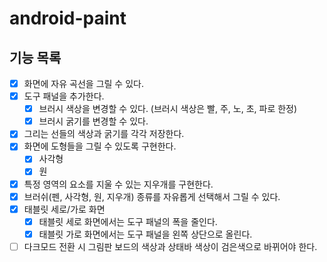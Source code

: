 # android-paint

## 기능 목록
- [x] 화면에 자유 곡선을 그릴 수 있다.
- [x] 도구 패널을 추가한다.
  - [x] 브러시 색상을 변경할 수 있다. (브러시 색상은 빨, 주, 노, 초, 파로 한정)
  - [x] 브러시 굵기를 변경할 수 있다.
- [x] 그리는 선들의 색상과 굵기를 각각 저장한다.
- [x] 화면에 도형들을 그릴 수 있도록 구현한다.
  - [x] 사각형
  - [x] 원
- [x] 특정 영역의 요소를 지울 수 있는 지우개를 구현한다.
- [x] 브러쉬(펜, 사각형, 원, 지우개) 종류를 자유롭게 선택해서 그릴 수 있다.
- [x] 태블릿 세로/가로 화면
  - [x] 태블릿 세로 화면에서는 도구 패널의 폭을 줄인다.
  - [x] 태블릿 가로 화면에서는 도구 패널을 왼쪽 상단으로 올린다.
- [ ] 다크모드 전환 시 그림판 보드의 색상과 상태바 색상이 검은색으로 바뀌어야 한다.
